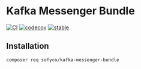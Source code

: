 # Kafka Messenger Bundle

[![CI](https://github.com/sofyco/kafka-messenger-bundle/actions/workflows/ci.yaml/badge.svg)](https://github.com/sofyco/kafka-messenger-bundle/actions/workflows/ci.yaml)
[![codecov](https://codecov.io/gh/sofyco/kafka-messenger-bundle/branch/main/graph/badge.svg)](https://codecov.io/gh/sofyco/kafka-messenger-bundle)
[![stable](http://poser.pugx.org/sofyco/kafka-messenger-bundle/v)](https://packagist.org/packages/sofyco/kafka-messenger-bundle)

## Installation

```bash
composer req sofyco/kafka-messenger-bundle
```
